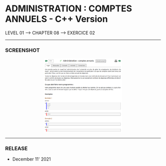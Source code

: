 # ADMINISTRATION : COMPTES ANNUELS - C++ Version
LEVEL 01 --> CHAPTER 08 --> EXERCICE 02

---
### **SCREENSHOT**

<div align="center">
    <img
        src="https://github.com/Ayckinn/CPP/blob/main/FRANCE_IOI/LEVEL_01/Chapter_08/02_administration/comptes_annuels.png"
        alt="DEMO"
        style="width:50%">
</div>

---
### **RELEASE**

- December 11' 2021